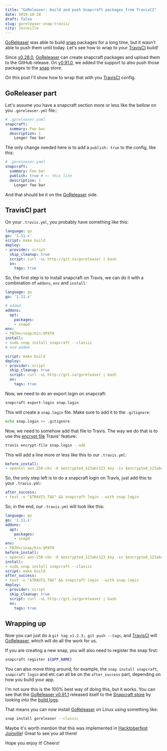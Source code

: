 ```yaml
---
title: "GoReleaser: build and push Snapcraft packages from TravisCI"
date: 2018-10-20
draft: false
slug: goreleaser-snap-travis/
city: Joinville
---
```


[GoReleaser](https://goreleaser.com/) was able to build [snap](https://snapcraft.io/goreleaser) packages for a long time, but it wasn't able to push them until today. Let's see how to wrap to your [TravisCI](https://travis-ci.org/goreleaser/goreleaser) build!

<!--more-->

Since [v0.28.0](https://github.com/goreleaser/goreleaser/releases/tag/v0.28.0), [GoReleaser](https://goreleaser.com/) can create snapcraft packages and
upload them to the GitHub release. On [v0.91.0](https://github.com/goreleaser/goreleaser/releases/tag/v0.91.0), we added the support
to also push those packages to the [snap](https://snapcraft.io/goreleaser) store.

On this post I'll show how to wrap that with you [TravisCI](https://travis-ci.org/goreleaser/goreleaser) config.

## GoReleaser part

Let's assume you have a snapcraft section more or less like the bellow
on you `.goreleaser.yml` file::

```yaml
# .goreleaser.yaml
snapcraft:
  summary: Foo bar
  description: |
    Longer foo bar
```

The only change needed here is to add a `publish: true` to the config, like
this:

```yaml
# .goreleaser.yaml
snapcraft:
  summary: Foo bar
  publish: true # <- this line
  description: |
    Longer foo bar
```

And that should be it on the [GoReleaser](https://goreleaser.com/) side.

## TravisCI part

On your `.travis.yml`, you probably have something like this:

```yaml
language: go
go: '1.11.x'
script: make build
deploy:
- provider: script
  skip_cleanup: true
  script: curl -sL http://git.io/goreleaser | bash
  on:
    tags: true
```

So, the first step is to install snapcraft on Travis, we can do it with
a combination of `addons`, `env` and `install`:

```yaml
language: go
go: '1.11.x'

# added
addons:
  apt:
    packages:
    - snapd
env:
- PATH=/snap/bin:$PATH
install:
- sudo snap install snapcraft --classic
# end added

script: make build
deploy:
- provider: script
  skip_cleanup: true
  script: curl -sL http://git.io/goreleaser | bash
  on:
    tags: true
```

Now, we need to do an export login on snapcraft:

```sh
snapcraft export-login snap.login
```

This will create a `snap.login` file. Make sure to add it to the `.gitignore`:

```sh
echo snap.login >> .gitignore
```

Now, we need to somehow add that file to Travis. The way we do that is to use
the [encrypt file](https://docs.travis-ci.com/user/encrypting-files/) Travis' feature:

```sh
travis encrypt-file snap.login --add
```

This will add a line more or less like this to our `.travis.yml`:

```yaml
before_install:
- openssl aes-256-cbc -K $encrypted_123abc123_key -iv $encrypted_123abc123_iv -in snap.login.enc -out snap.login -d
```

So, the only step left is to do a snapcraft login on Travis, just add this
to your `.travis.yml`:

```yaml
after_success:
- test -n "$TRAVIS_TAG" && snapcraft login --with snap.login
```

So, in the end, our `.travis.yml` will look like this:

```yaml
language: go
go: '1.11.x'
addons:
  apt:
    packages:
    - snapd
env:
- PATH=/snap/bin:$PATH
before_install:
- openssl aes-256-cbc -K $encrypted_123abc123_key -iv $encrypted_123abc123_iv -in snap.login.enc -out snap.login -d
install:
- sudo snap install snapcraft --classic
script: make build
after_success:
- test -n "$TRAVIS_TAG" && snapcraft login --with snap.login
deploy:
- provider: script
  skip_cleanup: true
  script: curl -sL http://git.io/goreleaser | bash
  on:
    tags: true
```

## Wrapping up

Now you can just do a `git tag v1.2.3; git push --tags`, and [TravisCI](https://travis-ci.org/goreleaser/goreleaser) will
[GoReleaser](https://goreleaser.com/), which will do all the work for us.

If you are creating a new snap, you will also need to register the snap
first:

```sh
snapcraft register ${APP_NAME}
```

You can also move thing around, for example, the `snap install snapcraft`,
`snapcraft login` and etc can all be on the `after_success` part, depending
on how you build your app.

I'm not sure this is the 100% best way of doing this, but it works.
You can see that the [GoReleaser v0.91.1](https://github.com/goreleaser/goreleaser/releases/tag/v0.91.1) released itself
to the [Snapcraft store](https://snapcraft.io/goreleaser) by looking into the [build logs](https://travis-ci.org/goreleaser/goreleaser/builds/444189008).

That means you can now install [GoReleaser](https://goreleaser.com/) on Linux using something like:

```sh
snap install goreleaser --classic
```

Maybe it's worth mention that this was implemented in
[Hacktoberfest Joinville](http://hacktoberfest.joinville.br/)! Great to see you all there!

Hope you enjoy it! Cheers!
